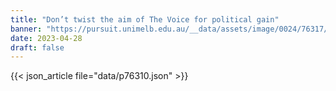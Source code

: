 ```yaml
---
title: "Don’t twist the aim of The Voice for political gain"
banner: "https://pursuit.unimelb.edu.au/__data/assets/image/0024/76317/9795a9703517537f1bf5116f1923a1419cfa2382.jpg"
date: 2023-04-28
draft: false
---
```


{{< json_article file="data/p76310.json" >}}
